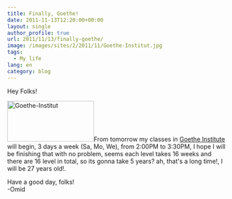 ```yaml
---
title: Finally, Goethe!
date: 2011-11-13T12:20:00+00:00
layout: single
author_profile: true
url: 2011/11/13/finally-goethe/
image: /images/sites/2/2011/11/Goethe-Institut.jpg
tags:
  - My life
lang: en
category: blog
---
```

Hey Folks!

[<img class="alignright size-full wp-image-203" alt="Goethe-Institut" src="/images/2011/11/Goethe-Institut.jpg" width="200" height="94" />](/images/2011/11/Goethe-Institut.jpg)From tomorrow my classes in <a href="http://www.goethe.de/" target="_blank">Goethe Institute</a> will begin, 3 days a week (Sa, Mo, We), from 2:00PM to 3:30PM, I hope I will be finishing that with no problem, seems each level takes 16 weeks and there are 16 level in total, so its gonna take 5 years? ah, that's a long time!, I will be 27 years old!.

Have a good day, folks!  
-Omid